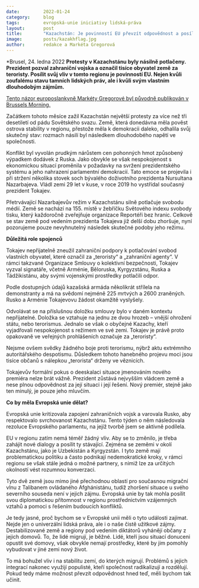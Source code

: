 ```yaml
---
date:         2022-01-24
category:     blog
tags:         evropská-unie iniciativy lidská-práva
layout:       post
title:        "Kazachstán: Je povinností EU převzít odpovědnost a posílit svůj vliv v regionu."
image:        posts/kazakhflag.jpg
author:       redakce a Markéta Gregorová
---
```

 
 
*Brusel, 24. ledna 2022 **Protesty v Kazachstánu byly násilně potlačeny. Prezident pozval zahraniční vojska a označil tisíce obyvatel země za teroristy. Posílit svůj vliv v tomto regionu je povinností EU. Nejen kvůli zoufalému stavu tamních lidských práv, ale i kvůli svým vlastním dlouhodobým zájmům.**

[Tento názor europoslankyně Markéty Gregorové byl původně publikován v Brussels Morning.](https://brusselsmorning.com/the-european-union-must-not-ignore-kazakhstan/20571/)


Začátkem tohoto měsíce zažil Kazachstán největší protesty za více než tři desetiletí od pádu Sovětského svazu. Země, která donedávna měla pověst ostrova stability v regionu, přestože měla k demokracii daleko, odhalila svůj skutečný stav: rozmach násilí byl následkem dlouhodobého napětí ve společnosti.


Konflikt byl vyvolán prudkým nárůstem cen pohonných hmot způsobený výpadkem dodávek z Ruska. Jako obvykle se však nespokojenost s ekonomickou situací proměnila v požadavky na svržení prezidentského systému a jeho nahrazení parlamentní demokracií. Tato emoce se projevila i při stržení několika stovek soch bývalého doživotního prezidenta Nursultana Nazarbajeva. Vládl zemi 29 let v kuse, v roce 2019 ho vystřídal současný prezident Tokajev.


Přetrvávající Nazarbajevův režim v Kazachstánu silně potlačuje svobodu médií. Země se nachází na 155. místě v žebříčku Světového indexu svobody tisku, který každoročně zveřejňuje organizace Reportéři bez hranic. Celkově se stav země pod vedením prezidenta Tokajeva již delší dobu zhoršuje, nyní pozorujeme pouze nevyhnutelný následek skutečné podoby jeho režimu.



**Důležitá role spojenců**

Tokajev nepřijatelně zneužil zahraniční podpory k potlačování svobod vlastních obyvatel, které označil za „teroristy“ a „zahraniční agenty“. V rámci takzvané Organizace Smlouvy o kolektivní bezpečnosti, Tokajev vyzval signatáře, včetně Arménie, Běloruska, Kyrgyzstánu, Ruska a Tádžikistánu, aby svými vojenskými prostředky potlačili odpor.

Podle dostupných údajů kazašská armáda několikrát střílela na demonstranty a má na svědomí nejméně 225 mrtvých a 2600 zraněných. Rusko a Arménie Tokajevovu žádost okamžitě vyslyšely.

Odvolávat se na příslušnou doložku smlouvy bylo v daném kontextu nepřijatelné. Doložka se vztahuje na jednu ze dvou hrozeb – vnější ohrožení státu, nebo terorismus. Jednalo se však o obyčejné Kazachy, kteří vyjadřovali nespokojenost s režimem ve své zemi. Tokajev je právě proto opakovaně ve veřejných prohlášeních označuje za „teroristy“.

Nejsme ovšem svědky žádného boje proti terorismu, nýbrž aktu extrémního autoritářského despotismu. Důsledkem tohoto hanebného projevu moci jsou tisíce občanů s nálepkou „terorista“ drženy ve věznicích.

Tokajevův formální pokus o deeskalaci situace jmenováním nového premiéra nelze brát vážně. Prezident zůstává nejvyšším vládcem země a nese plnou odpovědnost za její situaci i její řešení. Nový premiér, stejně jako ten minulý, je pouze jeho mluvčím.



**Co by měla Evropská unie dělat?**

Evropská unie kritizovala zapojení zahraničních vojsk a varovala Rusko, aby respektovalo svrchovanost Kazachstánu. Tento týden o něm následovala rezoluce Evropského parlamentu, na jejíž tvorbě jsem se aktivně podílela.

EU v regionu zatím nemá téměř žádný vliv. Aby se to změnilo, je třeba zahájit nové dialogy a posílit ty stávající. Zejména se zeměmi v okolí Kazachstánu, jako je Uzbekistán a Kyrgyzstán. I tyto země mají problematickou politiku a často podnikají nedemokratické kroky, v rámci regionu se však stále jedná o možné partnery, s nimiž lze za určitých okolností vést rozumnou konverzaci.

Tyto dvě země jsou mimo jiné přechodnou oblastí pro současnou migrační vlnu z Talibanem ovládaného Afghánistánu, tudíž zhoršení situace u svého severního souseda není v jejich zájmu. Evropská unie by tak mohla posílit svou diplomatickou přítomnost v regionu prostřednictvím vzájemných vztahů a pomoci s řešením budoucích konfliktů.

Je tedy jasné, proč bychom se v Evropské unii měli o tyto události zajímat. Nejde jen o univerzální lidská práva, ale i o naše čistě užitkové zájmy. Destabilizované země a regiony pod vedením diktátorů vyhánějí občany z jejich domovů. To, že lidé migrují, je běžné. Lidé, kteří jsou situací donuceni opustit své domovy, však obvykle nemají prostředky, které by jim pomohly vybudovat v jiné zemi nový život.

To má bohužel vliv i na stabilitu zemí, do kterých migrují. Problémů s jejich integrací nakonec využijí populisté, kteří společnost radikalizují a rozdělují. Pokud tedy máme možnost převzít odpovědnost hned teď, měli bychom tak učinit.